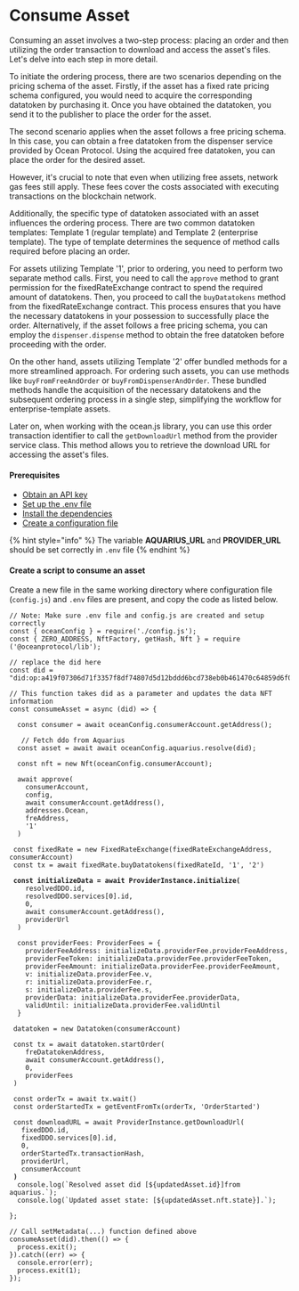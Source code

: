 # Consume Asset

Consuming an asset involves a two-step process: placing an order and then utilizing the order transaction to download and access the asset's files. Let's delve into each step in more detail.

To initiate the ordering process, there are two scenarios depending on the pricing schema of the asset. Firstly, if the asset has a fixed rate pricing schema configured, you would need to acquire the corresponding datatoken by purchasing it. Once you have obtained the datatoken, you send it to the publisher to place the order for the asset.

The second scenario applies when the asset follows a free pricing schema. In this case, you can obtain a free datatoken from the dispenser service provided by Ocean Protocol. Using the acquired free datatoken, you can place the order for the desired asset.

However, it's crucial to note that even when utilizing free assets, network gas fees still apply. These fees cover the costs associated with executing transactions on the blockchain network.

Additionally, the specific type of datatoken associated with an asset influences the ordering process. There are two common datatoken templates: Template 1 (regular template) and Template 2 (enterprise template). The type of template determines the sequence of method calls required before placing an order.

For assets utilizing Template '1', prior to ordering, you need to perform two separate method calls. First, you need to call the `approve` method to grant permission for the fixedRateExchange contract to spend the required amount of datatokens. Then, you proceed to call the `buyDatatokens` method from the fixedRateExchange contract. This process ensures that you have the necessary datatokens in your possession to successfully place the order. Alternatively, if the asset follows a free pricing schema, you can employ the `dispenser.dispense` method to obtain the free datatoken before proceeding with the order.

On the other hand, assets utilizing Template '2' offer bundled methods for a more streamlined approach. For ordering such assets, you can use methods like `buyFromFreeAndOrder` or `buyFromDispenserAndOrder`. These bundled methods handle the acquisition of the necessary datatokens and the subsequent ordering process in a single step, simplifying the workflow for enterprise-template assets.

Later on, when working with the ocean.js library, you can use this order transaction identifier to call the `getDownloadUrl` method from the provider service class. This method allows you to retrieve the download URL for accessing the asset's files.

#### Prerequisites

* [Obtain an API key](../get-api-keys-for-blockchain-access.md)
* [Set up the .env file](configuration.md#create-a-env-file)
* [Install the dependencies](configuration.md#setup-dependencies)
* [Create a configuration file](configuration.md#create-a-configuration-file)

{% hint style="info" %}
The variable **AQUARIUS\_URL** and **PROVIDER\_URL** should be set correctly in `.env` file
{% endhint %}

#### Create a script to consume an asset

Create a new file in the same working directory where configuration file (`config.js`) and `.env` files are present, and copy the code as listed below.

<pre class="language-javascript" data-overflow="wrap"><code class="lang-javascript">// Note: Make sure .env file and config.js are created and setup correctly
const { oceanConfig } = require('./config.js');
const { ZERO_ADDRESS, NftFactory, getHash, Nft } = require ('@oceanprotocol/lib');

// replace the did here
const did = "did:op:a419f07306d71f3357f8df74807d5d12bddd6bcd738eb0b461470c64859d6f0f";

// This function takes did as a parameter and updates the data NFT information
const consumeAsset = async (did) => {
  
  const consumer = await oceanConfig.consumerAccount.getAddress();
  
   // Fetch ddo from Aquarius
  const asset = await await oceanConfig.aquarius.resolve(did);

  const nft = new Nft(oceanConfig.consumerAccount);
  
  await approve(
    consumerAccount,
    config,
    await consumerAccount.getAddress(),
    addresses.Ocean,
    freAddress,
    '1'
  )
    
 const fixedRate = new FixedRateExchange(fixedRateExchangeAddress, consumerAccount)
 const tx = await fixedRate.buyDatatokens(fixedRateId, '1', '2')
 
<strong> const initializeData = await ProviderInstance.initialize(
</strong>    resolvedDDO.id,
    resolvedDDO.services[0].id,
    0,
    await consumerAccount.getAddress(),
    providerUrl
  )

  const providerFees: ProviderFees = {
    providerFeeAddress: initializeData.providerFee.providerFeeAddress,
    providerFeeToken: initializeData.providerFee.providerFeeToken,
    providerFeeAmount: initializeData.providerFee.providerFeeAmount,
    v: initializeData.providerFee.v,
    r: initializeData.providerFee.r,
    s: initializeData.providerFee.s,
    providerData: initializeData.providerFee.providerData,
    validUntil: initializeData.providerFee.validUntil
  }

 datatoken = new Datatoken(consumerAccount)
    
 const tx = await datatoken.startOrder(
    freDatatokenAddress,
    await consumerAccount.getAddress(),
    0,
    providerFees
 )
    
 const orderTx = await tx.wait()
 const orderStartedTx = getEventFromTx(orderTx, 'OrderStarted')

 const downloadURL = await ProviderInstance.getDownloadUrl(
   fixedDDO.id,
   fixedDDO.services[0].id,
   0,
   orderStartedTx.transactionHash,
   providerUrl,
   consumerAccount
<strong> )
</strong>  console.log(`Resolved asset did [${updatedAsset.id}]from aquarius.`);
  console.log(`Updated asset state: [${updatedAsset.nft.state}].`);

};

// Call setMetadata(...) function defined above
consumeAsset(did).then(() => {
  process.exit();
}).catch((err) => {
  console.error(err);
  process.exit(1);
});

</code></pre>
